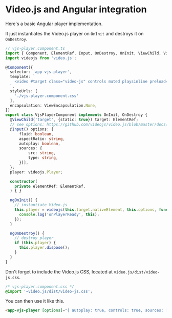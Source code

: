 # Video.js and Angular integration

Here's a basic Angular player implementation.

It just instantiates the Video.js player on `OnInit` and destroys it on `OnDestroy`.

```ts
// vjs-player.component.ts
import { Component, ElementRef, Input, OnDestroy, OnInit, ViewChild, ViewEncapsulation } from '@angular/core';
import videojs from 'video.js';

@Component({
  selector: 'app-vjs-player',
  template: `
    <video #target class="video-js" controls muted playsinline preload="none"></video>
  `,
  styleUrls: [
    './vjs-player.component.css'
  ],
  encapsulation: ViewEncapsulation.None,
})
export class VjsPlayerComponent implements OnInit, OnDestroy {
  @ViewChild('target', {static: true}) target: ElementRef;
  // see options: https://github.com/videojs/video.js/blob/master/docs/guides/options.md
  @Input() options: {
      fluid: boolean,
      aspectRatio: string,
      autoplay: boolean,
      sources: {
          src: string,
          type: string,
      }[],
  };
  player: videojs.Player;

  constructor(
    private elementRef: ElementRef,
  ) { }

  ngOnInit() {
    // instantiate Video.js
    this.player = videojs(this.target.nativeElement, this.options, function onPlayerReady() {
      console.log('onPlayerReady', this);
    });
  }

  ngOnDestroy() {
    // destroy player
    if (this.player) {
      this.player.dispose();
    }
  }
}
```

Don't forget to include the Video.js CSS, located at `video.js/dist/video-js.css`.

```css
/* vjs-player.component.css */
@import '~video.js/dist/video-js.css';
```

You can then use it like this.

```html
<app-vjs-player [options]="{ autoplay: true, controls: true, sources: [{ src: '/path/to/video.mp4', type: 'video/mp4' }]}"></app-vjs-player>
```
